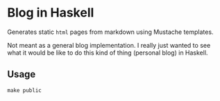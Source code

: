 # Blog in Haskell

Generates static `html` pages from markdown using Mustache templates.

Not meant as a general blog implementation. I really just wanted to see what it would be like to do this kind of thing (personal blog) in Haskell.

## Usage

```
make public
```
